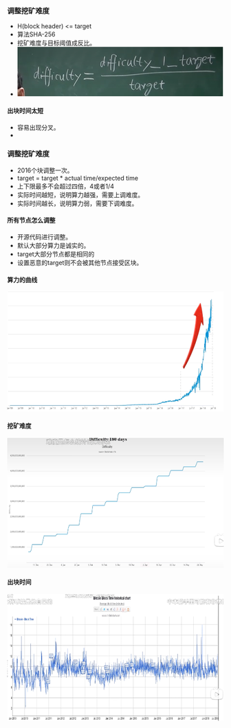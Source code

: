 
### 调整挖矿难度

- H(block header) <= target
- 算法SHA-256
- 挖矿难度与目标阈值成反比。
- ![](../pic/Pasted%20image%2020240718175143.png)


#### 出块时间太短

- 容易出现分叉。
- 

### 调整挖矿难度
- 2016个块调整一次。
- target = target * actual time/expected time
- 上下限最多不会超过四倍，4或者1/4
- 实际时间越短，说明算力越强，需要上调难度。
- 实际时间越长，说明算力弱，需要下调难度。

#### 所有节点怎么调整
- 开源代码进行调整。
- 默认大部分算力是诚实的。
- target大部分节点都是相同的
- 设置恶意的target则不会被其他节点接受区块。

#### 算力的曲线
![](../pic/Pasted%20image%2020240718180319.png)


#### 挖矿难度
![](../pic/Pasted%20image%2020240718180348.png)




#### 出块时间
![](../pic/Pasted%20image%2020240718180439.png)

